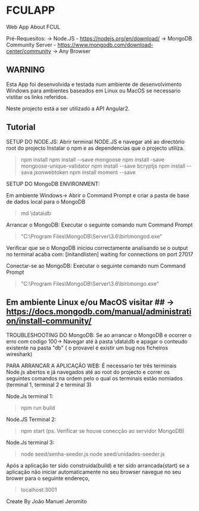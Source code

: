 # FCULAPP
Web App About FCUL

Pré-Requesitos:
-> Node.JS - https://nodejs.org/en/download/
-> MongoDB Community Server - https://www.mongodb.com/download-center/community
-> Any Browser

## WARNING ##
Esta App foi desenvolvida e testada num ambiente de desenvolvimento Windows para ambientes baseados em Linux ou MacOS se necessario vistitar os links referidos.

Neste projecto está a ser utilizado a API Angular2.

## Tutorial ##

SETUP DO NODE.JS:
Abrir terminal NODE.JS e navegar até ao directório root do projecto
Instalar o npm e as dependencias que o projecto utiliza.
>npm install
>npm install --save mongoose
>npm install -save mongoose-unique-validator
>npm install --save bcryptjs
>npm install --sava jsonwebtoken
>npm install moment --save

SETUP DO MongoDB ENVIRONMENT:

Em ambiente Windows->
Abrir o Command Prompt e criar a pasta de base de dados local para o MongoDB
>md \data\db

Arrancar o MongoDB:
Executar o seguinte comando num Command Prompt
> "C:\Program Files\MongoDB\Server\3.6\bin\mongod.exe"

Verificar que se o MongoDB iniciou correctamente analisando se o output no terminal acaba com:
[initandlisten] waiting for connections on port 27017

Conectar-se ao MongoDB:
Executar o seguinte comando num Command Prompt
>"C:\Program Files\MongoDB\Server\3.6\bin\mongo.exe"


## Em ambiente Linux e/ou MacOS visitar ## -> https://docs.mongodb.com/manual/administration/install-community/

TROUBLESHOOTING DO MongoDB:
Se ao arrancar o MongoDB e ocorrer o erro com codigo 100->
Navegar até à pasta \data\db e apagar o conteudo existente na pasta "db" ( o provavel é existir um bug nos ficheiros wireshark)


PARA ARRANCAR A APLICAÇÃO WEB:
É necessario ter três terminais Node.js abertos e já navegados até ao root do projecto e correr os seguintes comandos na ordem pelo o qual os terminais estão nomiados (terminal 1, terminal 2 e terminal 3) 

Node.Js terminal 1:
>npm run build

Node.JS Terminal 2:
>npm start
(ps. Verificar se houve conecção ao servidor MongoDB)

Node.Js terminal 3:
>node seed/senha-seeder.js
>node seed/unidades-seeder.js


Após a aplicação ter sido construida(build) e ter sido arrancada(start) se a aplicação não iniciar automaticamente no seu browser navegue no seu brower para o seguinte endereço,
> localhost:3001


Create By João Manuel Jeromito


